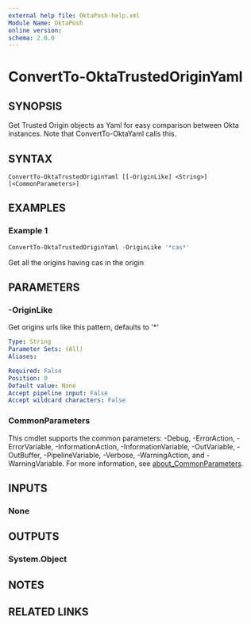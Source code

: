 ```yaml
---
external help file: OktaPosh-help.xml
Module Name: OktaPosh
online version:
schema: 2.0.0
---
```


# ConvertTo-OktaTrustedOriginYaml

## SYNOPSIS
Get Trusted Origin objects as Yaml for easy comparison between Okta instances. Note that ConvertTo-OktaYaml calls this.

## SYNTAX

```
ConvertTo-OktaTrustedOriginYaml [[-OriginLike] <String>] [<CommonParameters>]
```

## EXAMPLES

### Example 1
```powershell
ConvertTo-OktaTrustedOriginYaml -OriginLike '*cas*'
```

Get all the origins having cas in the origin

## PARAMETERS

### -OriginLike
Get origins urls like this pattern, defaults to '*'

```yaml
Type: String
Parameter Sets: (All)
Aliases:

Required: False
Position: 0
Default value: None
Accept pipeline input: False
Accept wildcard characters: False
```

### CommonParameters
This cmdlet supports the common parameters: -Debug, -ErrorAction, -ErrorVariable, -InformationAction, -InformationVariable, -OutVariable, -OutBuffer, -PipelineVariable, -Verbose, -WarningAction, and -WarningVariable. For more information, see [about_CommonParameters](http://go.microsoft.com/fwlink/?LinkID=113216).

## INPUTS

### None

## OUTPUTS

### System.Object
## NOTES

## RELATED LINKS

